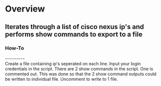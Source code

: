 <h1>Overview</h1>
<h2>Iterates through a list of cisco nexus ip's and performs show commands to export to a file</h2>

<h3>How-To</h3>
----------<br>
Create a file containing ip's seperated on each line.
Input your login credentials in the script.
There are 2 show commands in the script. One is commented out. This was done so that the 2 show command outputs could be written to individual file. Uncomment to write to 1 file.
